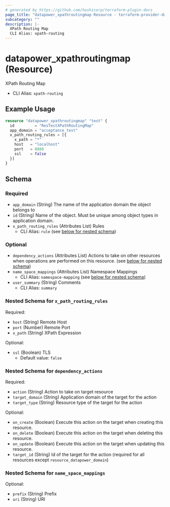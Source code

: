 ```yaml
---
# generated by https://github.com/hashicorp/terraform-plugin-docs
page_title: "datapower_xpathroutingmap Resource - terraform-provider-datapower"
subcategory: ""
description: |-
  XPath Routing Map
  CLI Alias: xpath-routing
---
```


# datapower_xpathroutingmap (Resource)

XPath Routing Map
  - CLI Alias: `xpath-routing`

## Example Usage

```terraform
resource "datapower_xpathroutingmap" "test" {
  id         = "ResTestXPathRoutingMap"
  app_domain = "acceptance_test"
  x_path_routing_rules = [{
    x_path = "*"
    host   = "localhost"
    port   = 8888
    ssl    = false
  }]
}
```

<!-- schema generated by tfplugindocs -->
## Schema

### Required

- `app_domain` (String) The name of the application domain the object belongs to
- `id` (String) Name of the object. Must be unique among object types in application domain.
- `x_path_routing_rules` (Attributes List) Rules
  - CLI Alias: `rule` (see [below for nested schema](#nestedatt--x_path_routing_rules))

### Optional

- `dependency_actions` (Attributes List) Actions to take on other resources when operations are performed on this resource. (see [below for nested schema](#nestedatt--dependency_actions))
- `name_space_mappings` (Attributes List) Namespace Mappings
  - CLI Alias: `namespace-mapping` (see [below for nested schema](#nestedatt--name_space_mappings))
- `user_summary` (String) Comments
  - CLI Alias: `summary`

<a id="nestedatt--x_path_routing_rules"></a>
### Nested Schema for `x_path_routing_rules`

Required:

- `host` (String) Remote Host
- `port` (Number) Remote Port
- `x_path` (String) XPath Expression

Optional:

- `ssl` (Boolean) TLS
  - Default value: `false`


<a id="nestedatt--dependency_actions"></a>
### Nested Schema for `dependency_actions`

Required:

- `action` (String) Action to take on target resource
- `target_domain` (String) Application domain of the target for the action
- `target_type` (String) Resource type of the target for the action

Optional:

- `on_create` (Boolean) Execute this action on the target when creating this resource.
- `on_delete` (Boolean) Execute this action on the target when deleting this resource.
- `on_update` (Boolean) Execute this action on the target when updating this resource.
- `target_id` (String) Id of the target for the action (required for all resources except `resource_datapower_domain`)


<a id="nestedatt--name_space_mappings"></a>
### Nested Schema for `name_space_mappings`

Optional:

- `prefix` (String) Prefix
- `uri` (String) URI

